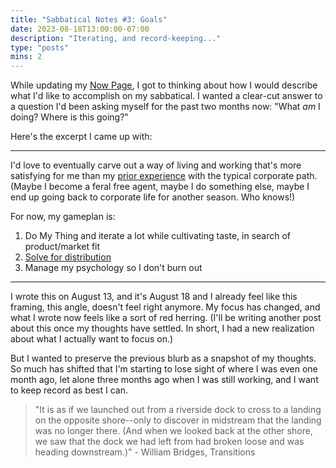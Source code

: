 ```yaml
---
title: "Sabbatical Notes #3: Goals"
date: 2023-08-18T13:00:00-07:00
description: "Iterating, and record-keeping..."
type: "posts"
mins: 2
---
```


While updating my <a target="_blank" href="https://billy.dev/start-here/#now">Now Page</a>, I got to thinking about how I would describe what I'd like to accomplish on my sabbatical. I wanted a clear-cut answer to a question I'd been asking myself for the past two months now: "What _am_ I doing? Where is this going?"

Here's the excerpt I came up with:

<hr>

I'd love to eventually carve out a way of living and working that's more satisfying for me than my [prior experience](https://billy.dev/posts/new-game-plus/) with the typical corporate path. (Maybe I become a feral free agent, maybe I do something else, maybe I end up going back to corporate life for another season. Who knows!)

For now, my gameplan is:

1. Do My Thing and iterate a lot while cultivating taste, in search of product/market fit
2. [Solve for distribution](https://visakanv.com/marketing/solve-for-distribution/)
3. Manage my psychology so I don't burn out

<hr>

I wrote this on August 13, and it's August 18 and I already feel like this framing, this angle, doesn't feel right anymore. My focus has changed, and what I wrote now feels like a sort of red herring. (I'll be writing another post about this once my thoughts have settled. In short, I had a new realization about what I actually want to focus on.)

But I wanted to preserve the previous blurb as a snapshot of my thoughts. So much has shifted that I'm starting to lose sight of where I was even one month ago, let alone three months ago when I was still working, and I want to keep record as best I can.

> "It is as if we launched out from a riverside dock to cross to a landing on the opposite shore--only to discover in midstream that the landing was no longer there. (And when we looked back at the other shore, we saw that the dock we had left from had broken loose and was heading downstream.)" - William Bridges, Transitions
